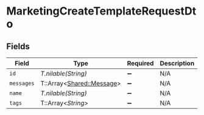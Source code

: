 # MarketingCreateTemplateRequestDto


## Fields

| Field                                                       | Type                                                        | Required                                                    | Description                                                 |
| ----------------------------------------------------------- | ----------------------------------------------------------- | ----------------------------------------------------------- | ----------------------------------------------------------- |
| `id`                                                        | *T.nilable(String)*                                         | :heavy_minus_sign:                                          | N/A                                                         |
| `messages`                                                  | T::Array<[Shared::Message](../../models/shared/message.md)> | :heavy_minus_sign:                                          | N/A                                                         |
| `name`                                                      | *T.nilable(String)*                                         | :heavy_minus_sign:                                          | N/A                                                         |
| `tags`                                                      | T::Array<*String*>                                          | :heavy_minus_sign:                                          | N/A                                                         |